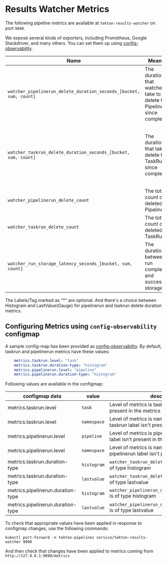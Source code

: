 <!--
---
linkTitle: "Results Metrics"
weight: 304
---
-->

# Results Watcher Metrics

The following pipeline metrics are available at `tekton-results-watcher` on port `9090`.

We expose several kinds of exporters, including Prometheus, Google Stackdriver, and many others. You can set them up
using [config-observability](../config/base/config-observability.yaml).

| Name                                                               | Meaning                                                                   | Type                       | Labels/Tags                                                                                                                                                                               | Status       |
|--------------------------------------------------------------------|---------------------------------------------------------------------------|----------------------------|-------------------------------------------------------------------------------------------------------------------------------------------------------------------------------------------|--------------|
| `watcher_pipelinerun_delete_duration_seconds_[bucket, sum, count]` | The duration that watcher take to delete the PipelineRun since completion | Histogram/LastValue(Gauge) | `*pipeline`=&lt;pipeline_name&gt; <br> `status`=&lt;status&gt; <br> `namespace`=&lt;pipelinerun-namespace&gt;                                                                             | experimental |
| `watcher_taskrun_delete_duration_seconds_[bucket, sum, count]`     | The duration that take to delete the TaskRun since completion             | Histogram/LastValue(Gauge) | `*pipeline`=&lt;pipeline_name&gt; <br> `status`=&lt;status&gt; <br> `*task`=&lt;task_name&gt; <br> `*taskrun`=&lt;taskrun_name&gt;<br> `namespace`=&lt;pipelineruns-taskruns-namespace&gt; | experimental |
| `watcher_pipelinerun_delete_count`                                 | The total count of deleted PipelineRun                                    | Counter                    | `status`=&lt;status&gt; <br> `namespace`=&lt;pipelinerun-namespace&gt;                                                                                                                    | experimental |
| `watcher_taskrun_delete_count`                                     | The total count of deleted TaskRun                                        | Counter                    | `status`=&lt;status&gt; <br> `namespace`=&lt;pipelinerun-namespace&gt;                                                                                                                    | experimental |
| `watcher_run_storage_latency_seconds_[bucket, sum, count]`         | The duration between run completion and successful storage                 | Histogram                  | `kind`=&lt;pipelinerun\|taskrun&gt; <br> `namespace`=&lt;run_namespace&gt;                                      | experimental  |

The Labels/Tag marked as "*" are optional. And there's a choice between Histogram and LastValue(Gauge) for pipelinerun
and taskrun delete duration metrics.

## Configuring Metrics using `config-observability` configmap

A sample config-map has been provided as [config-observability](./../config/base/config-observability.yaml). By default,
taskrun and pipelinerun metrics have these values:

``` yaml
    metrics.taskrun.level: "task"
    metrics.taskrun.duration-type: "histogram"
    metrics.pipelinerun.level: "pipeline"
    metrics.pipelinerun.duration-type: "histogram"
```

Following values are available in the configmap:

| configmap data                    | value       | description                                                                                |
|-----------------------------------|-------------|--------------------------------------------------------------------------------------------|
| metrics.taskrun.level             | `task`      | Level of metrics is task and taskrun label isn't present in the metrics                    |
| metrics.taskrun.level             | `namespace` | Level of metrics is namespace, and task and taskrun label isn't present in the metrics     |
| metrics.pipelinerun.level         | `pipeline`  | Level of metrics is pipeline and pipelinerun label isn't present in the metrics            |
| metrics.pipelinerun.level         | `namespace` | Level of metrics is namespace, pipeline and pipelinerun label isn't present in the metrics |
| metrics.taskrun.duration-type     | `histogram` | `watcher_taskrun_delete_duration_seconds` is of type histogram                             |
| metrics.taskrun.duration-type     | `lastvalue` | `watcher_taskrun_delete_duration_seconds` is of type lastvalue                             |
| metrics.pipelinerun.duration-type | `histogram` | `watcher_pipelinerun_delete_duration_seconds` is of type histogram                         |
| metrics.pipelinerun.duration-type | `lastvalue` | `watcher_pipelinerun_delete_duration_seconds` is of type lastvalue                         |

To check that appropriate values have been applied in response to configmap changes, use the following commands:

```shell
kubectl port-forward -n tekton-pipelines service/tekton-results-watcher 9090
```

And then check that changes have been applied to metrics coming from `http://127.0.0.1:9090/metrics`